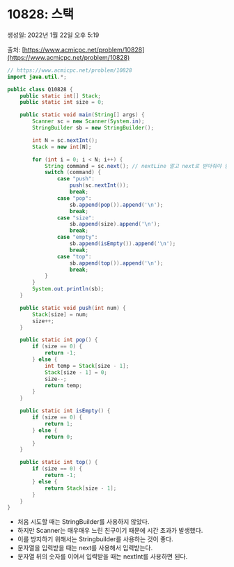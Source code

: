 # 10828: 스택

생성일: 2022년 1월 22일 오후 5:19

출처: [https://www.acmicpc.net/problem/10828](https://www.acmicpc.net/problem/10828)

```java
// https://www.acmicpc.net/problem/10828
import java.util.*;

public class Q10828 {
    public static int[] Stack;
    public static int size = 0;

    public static void main(String[] args) {
        Scanner sc = new Scanner(System.in);
        StringBuilder sb = new StringBuilder();

        int N = sc.nextInt();
        Stack = new int[N];

        for (int i = 0; i < N; i++) {
            String command = sc.next(); // nextLine 말고 next로 받아줘야 함
            switch (command) {
                case "push":
                    push(sc.nextInt());
                    break;
                case "pop":
                    sb.append(pop()).append('\n');
                    break;
                case "size":
                    sb.append(size).append('\n');
                    break;
                case "empty":
                    sb.append(isEmpty()).append('\n');
                    break;
                case "top":
                    sb.append(top()).append('\n');
                    break;
            }
        }
        System.out.println(sb);
    }

    public static void push(int num) {
        Stack[size] = num;
        size++;
    }

    public static int pop() {
        if (size == 0) {
            return -1;
        } else {
            int temp = Stack[size - 1];
            Stack[size - 1] = 0;
            size--;
            return temp;
        }
    }

    public static int isEmpty() {
        if (size == 0) {
            return 1;
        } else {
            return 0;
        }
    }

    public static int top() {
        if (size == 0) {
            return -1;
        } else {
            return Stack[size - 1];
        }
    }
}
```

- 처음 시도할 때는 StringBuilder를 사용하지 않았다.
- 하지만 Scanner는 매우매우 느린 친구이기 때문에 시간 초과가 발생했다.
- 이를 방지하기 위해서는 Stringbuilder를 사용하는 것이 좋다.
- 문자열을 입력받을 때는 next를 사용해서 입력받는다.
- 문자열 뒤의 숫자를 이어서 입력받을 때는 nextInt를 사용하면 된다.